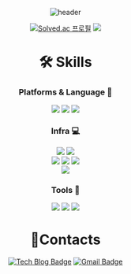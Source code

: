 <div align="center">
  
![header](https://capsule-render.vercel.app/api?type=waving&color=gradient&height=300&section=header&text=Minjae%20An&desc=Back-end%20developer&descSize=30&descAlign=65&fontSize=90&fontAlign=50&fontAlignY=45&animation=twinkling)
  
   [![Solved.ac
프로필](http://mazassumnida.wtf/api/v2/generate_badge?boj=mj3242)](https://solved.ac/mj3242)
  <img src="http://mazandi.herokuapp.com/api?handle=mj3242&theme=warm"/>
 </div>
  
<div align="center">

  <h1>🛠 Skills</h1>
  <h3>Platforms & Language 🌱</h3>
  <img src="https://img.shields.io/badge/java-007396?style=for-the-badge&logo=openjdk&logoColor=white">
  <img src="https://img.shields.io/badge/spring-6DB33F?style=for-the-badge&logo=spring&logoColor=white">
  <img src="https://img.shields.io/badge/spring_boot-6DB33F?style=for-the-badge&logo=springboot&logoColor=white">
  
  <h3>Infra 💻</h3>
  <img src="https://img.shields.io/badge/mysql-4479A1?style=for-the-badge&logo=mysql&logoColor=white"> 
  <img src="https://img.shields.io/badge/mariaDB-003545?style=for-the-badge&logo=mariaDB&logoColor=white">
  <br>
  <img src="https://img.shields.io/badge/aws_ec2-FF9900?style=for-the-badge&logo=amazonec2&logoColor=white">
  <img src="https://img.shields.io/badge/aws_rds-527FFF?style=for-the-badge&logo=amazonRds&logoColor=white">
  <img src="https://img.shields.io/badge/aws_s3-569A31?style=for-the-badge&logo=amazonS3&logoColor=white">
  <br>
    <img src="https://img.shields.io/badge/github_actions-2088FF?style=for-the-badge&logo=githubActions&logoColor=white">


  <h3>Tools 🔩</h3>
    <img src="https://img.shields.io/badge/intellij_IDEA-000000?style=for-the-badge&logo=intellijIdea&logoColor=white">
    <img src="https://img.shields.io/badge/git-F05032?style=for-the-badge&logo=git&logoColor=white">
    <img src="https://img.shields.io/badge/github-181717?style=for-the-badge&logo=github&logoColor=white">

  <h1>📱Contacts</h1>
  
[![Tech Blog Badge](http://img.shields.io/badge/-Tech%20blog-20C997?style=flat-square&logo=velog&logoColor=white&link=https://velog.io/@mj3242)](https://velog.io/@mj3242/posts)
[![Gmail Badge](https://img.shields.io/badge/Naver%20mail-65C179?style=flat-square&logo=Gmail&logoColor=white&link=mailto:mj3242@naver.com)](mailto:mj3242@naver.com)
</div>

  
